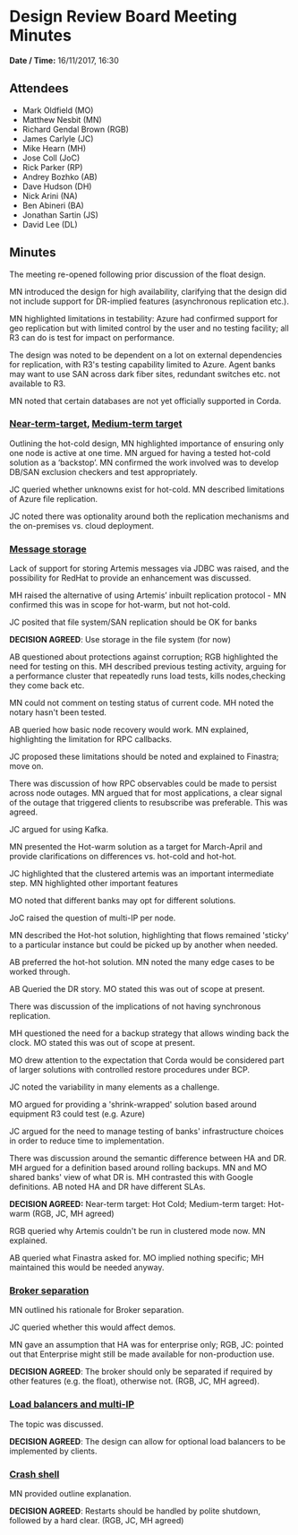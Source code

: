 # Design Review Board Meeting Minutes

**Date / Time:** 16/11/2017, 16:30

## Attendees

- Mark Oldfield (MO)
- Matthew Nesbit (MN)
- Richard Gendal Brown (RGB)
- James Carlyle (JC)
- Mike Hearn (MH)
- Jose Coll (JoC)
- Rick Parker (RP)
- Andrey Bozhko (AB)
- Dave Hudson (DH)
- Nick Arini (NA)
- Ben Abineri (BA)
- Jonathan Sartin (JS)
- David Lee (DL)

## Minutes

The meeting re-opened following prior discussion of the float design.

MN introduced the design for high availability, clarifying that the design did not include support for DR-implied features (asynchronous replication etc.). 

MN highlighted limitations in testability: Azure had confirmed support for geo replication but with limited control by the user and no testing facility; all R3 can do is test for impact on performance. 

The design was noted to be dependent on a lot on external dependencies for replication, with R3's testing capability limited to Azure. Agent banks may want to use SAN across dark fiber sites, redundant switches etc. not available to R3.

MN noted that certain databases are not yet officially supported in Corda.

### [Near-term-target](./near-term-target.md), [Medium-term target](./medium-term-target.md)

Outlining the hot-cold design, MN highlighted importance of ensuring only one node is active at one time. MN argued for having a tested hot-cold solution as a ‘backstop’. MN confirmed the work involved was to develop DB/SAN exclusion checkers and test appropriately.

JC queried whether unknowns exist for hot-cold. MN described limitations of Azure file replication.

JC noted there was optionality around both the replication mechanisms and the on-premises vs. cloud deployment.

### [Message storage](./db-msg-store.md)

Lack of support for storing Artemis messages via JDBC was raised, and the possibility for RedHat to provide an enhancement was discussed.

MH raised the alternative of using Artemis’ inbuilt replication protocol - MN confirmed this was in scope for hot-warm, but not hot-cold.

JC posited that file system/SAN replication should be OK for banks

**DECISION AGREED**: Use storage in the file system (for now)

AB questioned about protections against corruption; RGB highlighted the need for testing on this. MH described previous testing activity, arguing for a performance cluster that repeatedly runs load tests, kills nodes,checking they come back etc.

MN could not comment on testing status of current code. MH noted the notary hasn't been tested.

AB queried how basic node recovery would work. MN explained, highlighting the limitation for RPC callbacks.

JC proposed these limitations should be noted and explained to Finastra; move on. 

There was discussion of how RPC observables could be made to persist across node outages. MN argued that for most applications, a clear signal of the outage that triggered clients to resubscribe was preferable. This was agreed.

JC argued for using Kafka. 

MN presented the Hot-warm solution as a target for March-April and provide clarifications on differences vs. hot-cold and hot-hot.

JC highlighted that the clustered artemis was an important intermediate step. MN highlighted other important features

MO noted that different banks may opt for different solutions. 

JoC raised the question of multi-IP per node.

MN described the Hot-hot solution, highlighting that flows remained 'sticky' to a particular instance but could be picked up by another when needed. 

AB preferred the hot-hot solution. MN noted the many edge cases to be worked through.

AB Queried the DR story. MO stated this was out of scope at present. 

There was discussion of the implications of not having synchronous replication.

MH questioned the need for a backup strategy that allows winding back the clock. MO stated this was out of scope at present. 

MO drew attention to the expectation that Corda would be considered part of larger solutions with controlled restore procedures under BCP.

JC noted the variability in many elements as a challenge.

MO argued for providing a 'shrink-wrapped' solution based around equipment R3 could test (e.g. Azure)

JC argued for the need to manage testing of banks' infrastructure choices in order to reduce time to implementation.

There was discussion around the semantic difference between HA and DR. MH argued for a definition based around rolling backups. MN and MO shared banks' view of what DR is. MH contrasted this with Google definitions. AB noted HA and DR have different SLAs. 

**DECISION AGREED:** Near-term target: Hot Cold; Medium-term target: Hot-warm (RGB, JC, MH agreed)

RGB queried why Artemis couldn't be run in clustered mode now. MN explained.

AB queried what Finastra asked for. MO implied nothing specific; MH maintained this would be needed anyway.

### [Broker separation](./external-broker.md)

MN outlined his rationale for Broker separation.

JC queried whether this would affect demos.

MN gave an assumption that HA was for enterprise only; RGB, JC: pointed out that Enterprise might still be made available for non-production use. 

**DECISION AGREED**: The broker should only be separated if required by other features (e.g. the float), otherwise not. (RGB, JC, MH agreed).

### [Load balancers and multi-IP](./ip-addressing.md)

The topic was discussed. 

**DECISION AGREED**: The design can allow for optional load balancers to be implemented by clients.

### [Crash shell](./crash-shell.md)

MN provided outline explanation. 

**DECISION AGREED**: Restarts should be handled by polite shutdown, followed by a hard clear. (RGB, JC, MH agreed)

